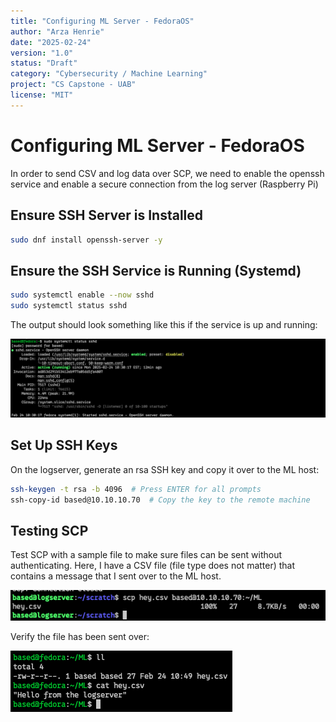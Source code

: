 ```yaml
---
title: "Configuring ML Server - FedoraOS"
author: "Arza Henrie"
date: "2025-02-24"
version: "1.0"
status: "Draft"
category: "Cybersecurity / Machine Learning"
project: "CS Capstone - UAB"
license: "MIT"
---
```


# Configuring ML Server - FedoraOS

In order to send CSV and log data over SCP, we need to enable the openssh service and enable a secure connection from the log server (Raspberry Pi)

## Ensure SSH Server is Installed

```bash
sudo dnf install openssh-server -y
```

## Ensure the SSH Service is Running (Systemd)

```bash
sudo systemctl enable --now sshd
sudo systemctl status sshd
```

The output should look something like this if the service is up and running:

![Image](./pics/sshd.png)

## Set Up SSH Keys

On the logserver, generate an rsa SSH key and copy it over to the ML host:

```bash
ssh-keygen -t rsa -b 4096  # Press ENTER for all prompts
ssh-copy-id based@10.10.10.70  # Copy the key to the remote machine
```

## Testing SCP

Test SCP with a sample file to make sure files can be sent without authenticating.
Here, I have a CSV file (file type does not matter) that contains a message that I sent over to the ML host.

![Image](./pics/scpTest.png)

Verify the file has been sent over:

![Image](./pics/mlscptest.png)
